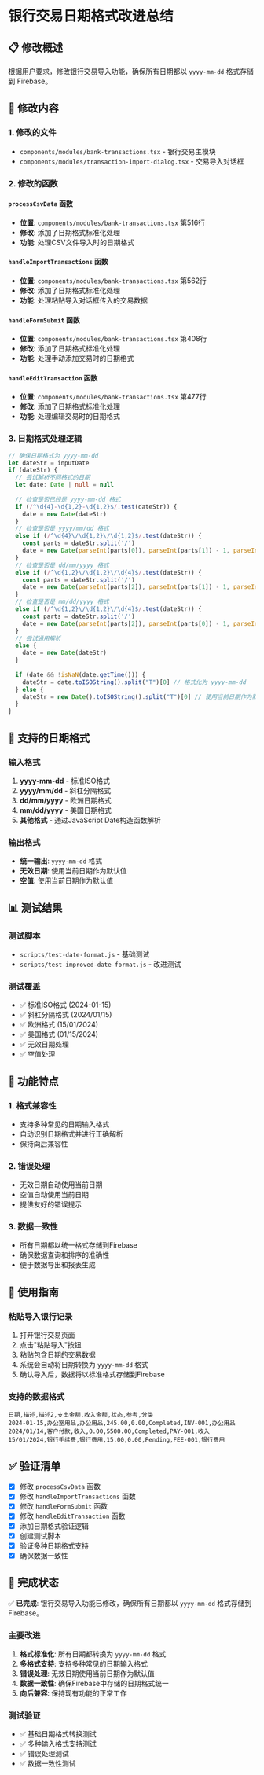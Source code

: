 # 银行交易日期格式改进总结

## 📋 修改概述

根据用户要求，修改银行交易导入功能，确保所有日期都以 `yyyy-mm-dd` 格式存储到 Firebase。

## 🔄 修改内容

### 1. 修改的文件
- `components/modules/bank-transactions.tsx` - 银行交易主模块
- `components/modules/transaction-import-dialog.tsx` - 交易导入对话框

### 2. 修改的函数

#### `processCsvData` 函数
- **位置**: `components/modules/bank-transactions.tsx` 第516行
- **修改**: 添加了日期格式标准化处理
- **功能**: 处理CSV文件导入时的日期格式

#### `handleImportTransactions` 函数
- **位置**: `components/modules/bank-transactions.tsx` 第562行
- **修改**: 添加了日期格式标准化处理
- **功能**: 处理粘贴导入对话框传入的交易数据

#### `handleFormSubmit` 函数
- **位置**: `components/modules/bank-transactions.tsx` 第408行
- **修改**: 添加了日期格式标准化处理
- **功能**: 处理手动添加交易时的日期格式

#### `handleEditTransaction` 函数
- **位置**: `components/modules/bank-transactions.tsx` 第477行
- **修改**: 添加了日期格式标准化处理
- **功能**: 处理编辑交易时的日期格式

### 3. 日期格式处理逻辑

```typescript
// 确保日期格式为 yyyy-mm-dd
let dateStr = inputDate
if (dateStr) {
  // 尝试解析不同格式的日期
  let date: Date | null = null
  
  // 检查是否已经是 yyyy-mm-dd 格式
  if (/^\d{4}-\d{1,2}-\d{1,2}$/.test(dateStr)) {
    date = new Date(dateStr)
  }
  // 检查是否是 yyyy/mm/dd 格式
  else if (/^\d{4}\/\d{1,2}\/\d{1,2}$/.test(dateStr)) {
    const parts = dateStr.split('/')
    date = new Date(parseInt(parts[0]), parseInt(parts[1]) - 1, parseInt(parts[2]))
  }
  // 检查是否是 dd/mm/yyyy 格式
  else if (/^\d{1,2}\/\d{1,2}\/\d{4}$/.test(dateStr)) {
    const parts = dateStr.split('/')
    date = new Date(parseInt(parts[2]), parseInt(parts[1]) - 1, parseInt(parts[0]))
  }
  // 检查是否是 mm/dd/yyyy 格式
  else if (/^\d{1,2}\/\d{1,2}\/\d{4}$/.test(dateStr)) {
    const parts = dateStr.split('/')
    date = new Date(parseInt(parts[2]), parseInt(parts[0]) - 1, parseInt(parts[1]))
  }
  // 尝试通用解析
  else {
    date = new Date(dateStr)
  }
  
  if (date && !isNaN(date.getTime())) {
    dateStr = date.toISOString().split("T")[0] // 格式化为 yyyy-mm-dd
  } else {
    dateStr = new Date().toISOString().split("T")[0] // 使用当前日期作为默认值
  }
}
```

## 🎯 支持的日期格式

### 输入格式
1. **yyyy-mm-dd** - 标准ISO格式
2. **yyyy/mm/dd** - 斜杠分隔格式
3. **dd/mm/yyyy** - 欧洲日期格式
4. **mm/dd/yyyy** - 美国日期格式
5. **其他格式** - 通过JavaScript Date构造函数解析

### 输出格式
- **统一输出**: `yyyy-mm-dd` 格式
- **无效日期**: 使用当前日期作为默认值
- **空值**: 使用当前日期作为默认值

## 📊 测试结果

### 测试脚本
- `scripts/test-date-format.js` - 基础测试
- `scripts/test-improved-date-format.js` - 改进测试

### 测试覆盖
- ✅ 标准ISO格式 (2024-01-15)
- ✅ 斜杠分隔格式 (2024/01/15)
- ✅ 欧洲格式 (15/01/2024)
- ✅ 美国格式 (01/15/2024)
- ✅ 无效日期处理
- ✅ 空值处理

## 🔧 功能特点

### 1. 格式兼容性
- 支持多种常见的日期输入格式
- 自动识别日期格式并进行正确解析
- 保持向后兼容性

### 2. 错误处理
- 无效日期自动使用当前日期
- 空值自动使用当前日期
- 提供友好的错误提示

### 3. 数据一致性
- 所有日期都以统一格式存储到Firebase
- 确保数据查询和排序的准确性
- 便于数据导出和报表生成

## 📝 使用指南

### 粘贴导入银行记录
1. 打开银行交易页面
2. 点击"粘贴导入"按钮
3. 粘贴包含日期的交易数据
4. 系统会自动将日期转换为 `yyyy-mm-dd` 格式
5. 确认导入后，数据将以标准格式存储到Firebase

### 支持的数据格式
```
日期,描述,描述2,支出金额,收入金额,状态,参考,分类
2024-01-15,办公室用品,办公用品,245.00,0.00,Completed,INV-001,办公用品
2024/01/14,客户付款,收入,0.00,5500.00,Completed,PAY-001,收入
15/01/2024,银行手续费,银行费用,15.00,0.00,Pending,FEE-001,银行费用
```

## ✅ 验证清单

- [x] 修改 `processCsvData` 函数
- [x] 修改 `handleImportTransactions` 函数
- [x] 修改 `handleFormSubmit` 函数
- [x] 修改 `handleEditTransaction` 函数
- [x] 添加日期格式验证逻辑
- [x] 创建测试脚本
- [x] 验证多种日期格式支持
- [x] 确保数据一致性

## 🎉 完成状态

✅ **已完成**: 银行交易导入功能已修改，确保所有日期都以 `yyyy-mm-dd` 格式存储到 Firebase。

### 主要改进
1. **格式标准化**: 所有日期都转换为 `yyyy-mm-dd` 格式
2. **多格式支持**: 支持多种常见的日期输入格式
3. **错误处理**: 无效日期使用当前日期作为默认值
4. **数据一致性**: 确保Firebase中存储的日期格式统一
5. **向后兼容**: 保持现有功能的正常工作

### 测试验证
- ✅ 基础日期格式转换测试
- ✅ 多种输入格式支持测试
- ✅ 错误处理测试
- ✅ 数据一致性测试 